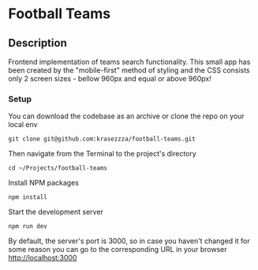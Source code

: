 # Football Teams

## Description
Frontend implementation of teams search functionality. This small app has been created by the "mobile-first" method of styling and the CSS consists only 2 screen sizes - bellow 960px and equal or above 960px!

### Setup
You can download the codebase as an archive or clone the repo on your local env
```
git clone git@github.com:krasezzza/football-teams.git
```

Then navigate from the Terminal to the project's directory
```
cd ~/Projects/football-teams
```

Install NPM packages
```
npm install
```

Start the development server
```
npm run dev
```

By default, the server's port is 3000, so in case you haven't changed it for some reason you can go to the corresponding URL in your browser [http://localhost:3000](http://localhost:3000)
